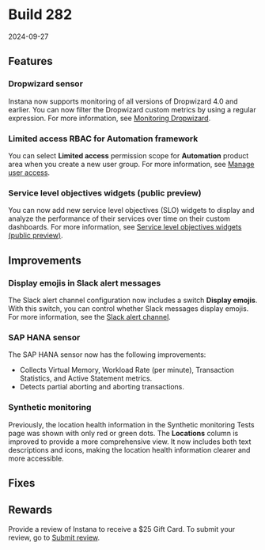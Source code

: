 # Build 282

2024-09-27

## Features
### Dropwizard sensor
Instana now supports monitoring of all versions of Dropwizard 4.0 and earlier. You can now filter the Dropwizard custom metrics by using a regular expression. For more information, see [Monitoring Dropwizard](https://www.ibm.com/docs/en/instana-observability/current?topic=technologies-monitoring-dropwizard).

###  Limited access RBAC for Automation framework
You can select **Limited access** permission scope for **Automation** product area when you create a new user group. For more information, see [Manage user access](https://www.ibm.com/docs/en/instana-observability/current?topic=instana-managing-user-access).

###  Service level objectives widgets (public preview)
You can now add new service level objectives (SLO) widgets to display and analyze the performance of their services over time on their custom dashboards. For more information, see [Service level objectives widgets (public preview)](https://www.ibm.com/docs/en/instana-observability/current?topic=slo-service-level-objectives-widgets).

## Improvements
### Display emojis in Slack alert messages
The Slack alert channel configuration now includes a switch **Display emojis**. With this switch, you can control whether Slack messages display emojis. For more information, see the [Slack alert channel](https://www.ibm.com/docs/en/instana-observability/current?topic=alerting-slack).

### SAP HANA sensor
The SAP HANA sensor now has the following improvements:
- Collects Virtual Memory, Workload Rate (per minute), Transaction Statistics, and Active Statement metrics.
- Detects partial aborting and aborting transactions.

### Synthetic monitoring
Previously, the location health information in the Synthetic monitoring Tests page was shown with only red or green dots. The **Locations** column is improved to provide a more comprehensive view. It now includes both text descriptions and icons, making the location health information clearer and more accessible.

## Fixes

## Rewards
Provide a review of Instana to receive a $25 Gift Card. To submit your review, go to [Submit review](https://www.g2.com/contributor/instana-an-ibm-company-25-usd-2-reward-link?secure%5Bpage_id%5D=instana-an-ibm-company-25-usd-2-reward-link&secure%5Brewards%5D=true&secure%5Btoken%5D=5f61c4680c043dd462ee268a2e95504e1cec47c239f634889f1a86908d965fa1&utm_source=ibm&utm_medium=CSA&utm_campaign=email).
